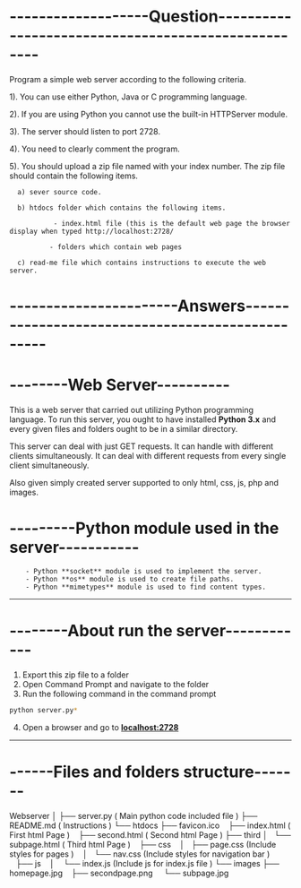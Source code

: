 # -------------------Question----------------------------------------------------

Program a simple web server according to the following criteria.

1). You can use either Python, Java or C programming language.

2). If you are using Python you cannot use the built-in HTTPServer module.

3). The server should listen to port 2728.

4). You need to clearly comment the program.

5). You should upload a zip file named with your index number. The zip file should contain the following items.

      a) sever source code.

      b) htdocs folder which contains the following items.

               - index.html file (this is the default web page the browser display when typed http://localhost:2728/

              - folders which contain web pages

      c) read-me file which contains instructions to execute the web server.

# -----------------------Answers-------------------------------------------------

# --------Web Server----------

This is a web server that carried out utilizing Python programming language. To run this server, you ought to have installed **Python 3.x** and every given files and folders ought to be in a similar directory.

This server can deal with just GET requests. It can handle with different clients simultaneously. It can deal with different requests from every single client simultaneously.

Also given simply created server supported to only html, css, js, php and images.

# ---------Python module used in the server-----------

        - Python **socket** module is used to implement the server.
        - Python **os** module is used to create file paths.
        - Python **mimetypes** module is used to find content types.

---

# --------About run the server------------

1. Export this zip file to a folder
2. Open Command Prompt and navigate to the folder
3. Run the following command in the command prompt

```bash
python server.py*
```

4. Open a browser and go to [**localhost:2728**](http:/localhost:2728)

---

# ------Files and folders structure-------

Webserver
│
├── server.py ( Main python code included file )
├── README.md ( Instructions )
└── htdocs
├── favicon.ico
   ├── index.html ( First html Page )
   ├── second.html ( Second html Page )
├── third
│   └── subpage.html ( Third html Page )
   ├── css
   │   ├── page.css (Include styles for pages )
   │   └── nav.css (Include styles for navigation bar )  
    ├── js
   │    └── index.js (Include js for index.js file )
└── images
├── homepage.jpg
   ├── secondpage.png
    └── subpage.jpg
